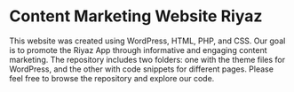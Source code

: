 # Content Marketing Website Riyaz

This website was created using WordPress, HTML, PHP, and CSS. Our goal is to promote the Riyaz App through informative and engaging content marketing. The repository includes two folders: one with the theme files for WordPress, and the other with code snippets for different pages. Please feel free to browse the repository and explore our code. 
